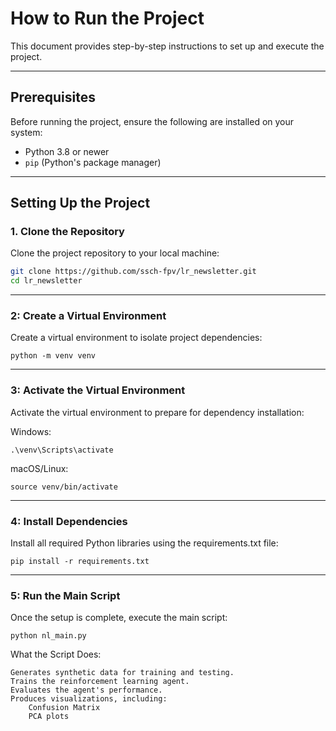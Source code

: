 # How to Run the Project

This document provides step-by-step instructions to set up and execute the project.

---

## Prerequisites

Before running the project, ensure the following are installed on your system:

- Python 3.8 or newer
- `pip` (Python's package manager)

---

## Setting Up the Project

### 1. Clone the Repository

Clone the project repository to your local machine:

```bash
git clone https://github.com/ssch-fpv/lr_newsletter.git
cd lr_newsletter
```

---
### 2: Create a Virtual Environment

Create a virtual environment to isolate project dependencies:
```
python -m venv venv
````

---
### 3: Activate the Virtual Environment

Activate the virtual environment to prepare for dependency installation:

Windows:

```
.\venv\Scripts\activate
````

macOS/Linux:

```
source venv/bin/activate
```
---
### 4: Install Dependencies

Install all required Python libraries using the requirements.txt file:

```
pip install -r requirements.txt
````
---
### 5: Run the Main Script

Once the setup is complete, execute the main script:

```
python nl_main.py
````

What the Script Does:

    Generates synthetic data for training and testing.
    Trains the reinforcement learning agent.
    Evaluates the agent's performance.
    Produces visualizations, including:
        Confusion Matrix
        PCA plots


